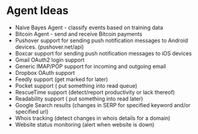 # Agent Ideas

* Naive Bayes Agent - classify events based on training data
* Bitcoin Agent - send and receive Bitcoin payments
* Pushover support for sending push notification messages to Android devices. (pushover.net/api)
* Boxcar support for sending push notification messages to iOS devices
* Gmail OAuth2 login support
* Generic IMAP/POP support for incoming and outgoing email
* Dropbox OAuth support
* Feedly support (get marked for later)
* Pocket support ( put something into read queue)
* RescueTime support (detect/report productivity or lack thereof)
* Readability support ( put something into read later)
* Google Search results (changes in SERP for specified keyword and/or specified url)
* Whois tracking (detect changes in whois details for a domain)
* Website status monitoring (alert when website is down)